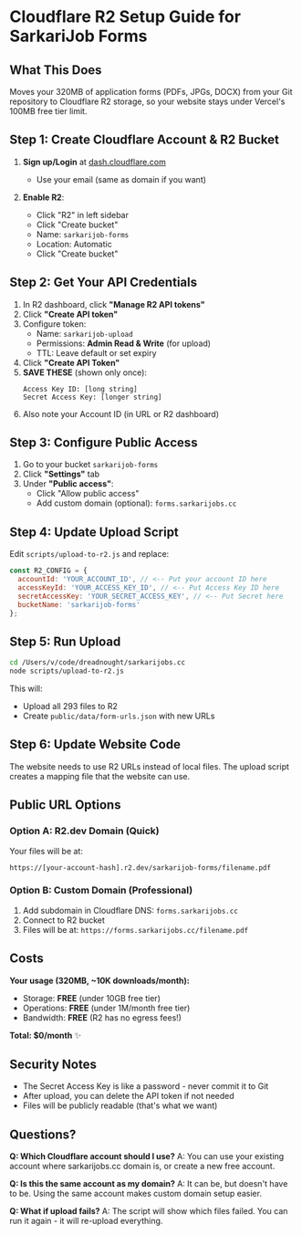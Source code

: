 # Cloudflare R2 Setup Guide for SarkariJob Forms

## What This Does
Moves your 320MB of application forms (PDFs, JPGs, DOCX) from your Git repository to Cloudflare R2 storage, so your website stays under Vercel's 100MB free tier limit.

## Step 1: Create Cloudflare Account & R2 Bucket

1. **Sign up/Login** at [dash.cloudflare.com](https://dash.cloudflare.com)
   - Use your email (same as domain if you want)
   
2. **Enable R2**:
   - Click "R2" in left sidebar
   - Click "Create bucket"
   - Name: `sarkarijob-forms`
   - Location: Automatic
   - Click "Create bucket"

## Step 2: Get Your API Credentials

1. In R2 dashboard, click **"Manage R2 API tokens"**
2. Click **"Create API token"**
3. Configure token:
   - Name: `sarkarijob-upload`
   - Permissions: **Admin Read & Write** (for upload)
   - TTL: Leave default or set expiry
4. Click **"Create API Token"**
5. **SAVE THESE** (shown only once):
   ```
   Access Key ID: [long string]
   Secret Access Key: [longer string]
   ```
6. Also note your Account ID (in URL or R2 dashboard)

## Step 3: Configure Public Access

1. Go to your bucket `sarkarijob-forms`
2. Click **"Settings"** tab
3. Under **"Public access"**:
   - Click "Allow public access"
   - Add custom domain (optional): `forms.sarkarijobs.cc`

## Step 4: Update Upload Script

Edit `scripts/upload-to-r2.js` and replace:
```javascript
const R2_CONFIG = {
  accountId: 'YOUR_ACCOUNT_ID', // <-- Put your account ID here
  accessKeyId: 'YOUR_ACCESS_KEY_ID', // <-- Put Access Key ID here
  secretAccessKey: 'YOUR_SECRET_ACCESS_KEY', // <-- Put Secret here
  bucketName: 'sarkarijob-forms'
};
```

## Step 5: Run Upload

```bash
cd /Users/v/code/dreadnought/sarkarijobs.cc
node scripts/upload-to-r2.js
```

This will:
- Upload all 293 files to R2
- Create `public/data/form-urls.json` with new URLs

## Step 6: Update Website Code

The website needs to use R2 URLs instead of local files. The upload script creates a mapping file that the website can use.

## Public URL Options

### Option A: R2.dev Domain (Quick)
Your files will be at:
```
https://[your-account-hash].r2.dev/sarkarijob-forms/filename.pdf
```

### Option B: Custom Domain (Professional)
1. Add subdomain in Cloudflare DNS: `forms.sarkarijobs.cc`
2. Connect to R2 bucket
3. Files will be at: `https://forms.sarkarijobs.cc/filename.pdf`

## Costs

**Your usage (320MB, ~10K downloads/month):**
- Storage: **FREE** (under 10GB free tier)
- Operations: **FREE** (under 1M/month free tier)
- Bandwidth: **FREE** (R2 has no egress fees!)

**Total: $0/month** ✨

## Security Notes

- The Secret Access Key is like a password - never commit it to Git
- After upload, you can delete the API token if not needed
- Files will be publicly readable (that's what we want)

## Questions?

**Q: Which Cloudflare account should I use?**
A: You can use your existing account where sarkarijobs.cc domain is, or create a new free account.

**Q: Is this the same account as my domain?**
A: It can be, but doesn't have to be. Using the same account makes custom domain setup easier.

**Q: What if upload fails?**
A: The script will show which files failed. You can run it again - it will re-upload everything.